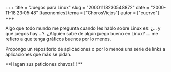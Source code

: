 +++
title = "Juegos para Linux"
slug = "20001118230548872"
date = "2000-11-18 23:05:48"
[taxonomies]
tema = ["ChorosViejos"]
autor = ["cuervo"]
+++

Algo que todo mundo me pregunta cuando les hablo sobre Linux es: ¿... y
qué juegos hay ...?. ¿Alguien sabe de algún juego bueno en Linux? ... me
refiero a que tenga gráficos buenos por lo menos.  
  
Propongo un repositorio de aplicaciones o por lo menos una serie de
links a aplicaciones que más se pidan.  
  
**Hagan sus peticiones chavos!!! **

